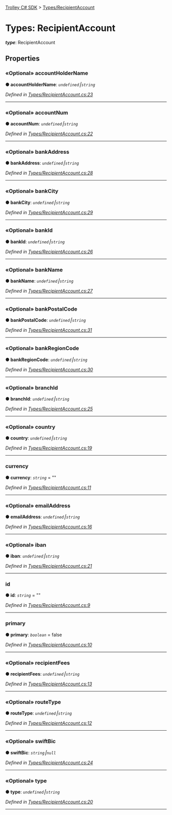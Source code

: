 [Trolley C# SDK](../README.md) > [Types/RecipientAccount](../types/recipientaccount.md)



# Types: RecipientAccount

*__type__*: RecipientAccount



## Properties
<a id="accountholdername"></a>

### «Optional» accountHolderName

**●  accountHolderName**:  *`undefined`⎮`string`* 

*Defined in [Types/RecipientAccount.cs:23](https://github.com/Trolley/dotnet-sdk/tree/master/trolley/Types/RecipientAccount.cs#L23)*





___

<a id="accountnum"></a>

### «Optional» accountNum

**●  accountNum**:  *`undefined`⎮`string`* 

*Defined in [Types/RecipientAccount.cs:22](https://github.com/Trolley/dotnet-sdk/tree/master/trolley/Types/RecipientAccount.cs#L22)*





___

<a id="bankaddress"></a>

### «Optional» bankAddress

**●  bankAddress**:  *`undefined`⎮`string`* 

*Defined in [Types/RecipientAccount.cs:28](https://github.com/Trolley/dotnet-sdk/tree/master/trolley/Types/RecipientAccount.cs#L28)*





___

<a id="bankcity"></a>

### «Optional» bankCity

**●  bankCity**:  *`undefined`⎮`string`* 

*Defined in [Types/RecipientAccount.cs:29](https://github.com/Trolley/dotnet-sdk/tree/master/trolley/Types/RecipientAccount.cs#L29)*





___

<a id="bankid"></a>

### «Optional» bankId

**●  bankId**:  *`undefined`⎮`string`* 

*Defined in [Types/RecipientAccount.cs:26](https://github.com/Trolley/dotnet-sdk/tree/master/trolley/Types/RecipientAccount.cs#L26)*





___

<a id="bankname"></a>

### «Optional» bankName

**●  bankName**:  *`undefined`⎮`string`* 

*Defined in [Types/RecipientAccount.cs:27](https://github.com/Trolley/dotnet-sdk/tree/master/trolley/Types/RecipientAccount.cs#L27)*





___

<a id="bankpostalcode"></a>

### «Optional» bankPostalCode

**●  bankPostalCode**:  *`undefined`⎮`string`* 

*Defined in [Types/RecipientAccount.cs:31](https://github.com/Trolley/dotnet-sdk/tree/master/trolley/Types/RecipientAccount.cs#L31)*





___

<a id="bankregioncode"></a>

### «Optional» bankRegionCode

**●  bankRegionCode**:  *`undefined`⎮`string`* 

*Defined in [Types/RecipientAccount.cs:30](https://github.com/Trolley/dotnet-sdk/tree/master/trolley/Types/RecipientAccount.cs#L30)*





___

<a id="branchid"></a>

### «Optional» branchId

**●  branchId**:  *`undefined`⎮`string`* 

*Defined in [Types/RecipientAccount.cs:25](https://github.com/Trolley/dotnet-sdk/tree/master/trolley/Types/RecipientAccount.cs#L25)*





___

<a id="country"></a>

### «Optional» country

**●  country**:  *`undefined`⎮`string`* 

*Defined in [Types/RecipientAccount.cs:19](https://github.com/Trolley/dotnet-sdk/tree/master/trolley/Types/RecipientAccount.cs#L19)*





___

<a id="currency"></a>

###  currency

**●  currency**:  *`string`*  = ""

*Defined in [Types/RecipientAccount.cs:11](https://github.com/Trolley/dotnet-sdk/tree/master/trolley/Types/RecipientAccount.cs#L11)*





___

<a id="emailaddress"></a>

### «Optional» emailAddress

**●  emailAddress**:  *`undefined`⎮`string`* 

*Defined in [Types/RecipientAccount.cs:16](https://github.com/Trolley/dotnet-sdk/tree/master/trolley/Types/RecipientAccount.cs#L16)*





___

<a id="iban"></a>

### «Optional» iban

**●  iban**:  *`undefined`⎮`string`* 

*Defined in [Types/RecipientAccount.cs:21](https://github.com/Trolley/dotnet-sdk/tree/master/trolley/Types/RecipientAccount.cs#L21)*





___

<a id="id"></a>

###  id

**●  id**:  *`string`*  = ""

*Defined in [Types/RecipientAccount.cs:9](https://github.com/Trolley/dotnet-sdk/tree/master/trolley/Types/RecipientAccount.cs#L9)*





___

<a id="primary"></a>

###  primary

**●  primary**:  *`boolean`*  = false

*Defined in [Types/RecipientAccount.cs:10](https://github.com/Trolley/dotnet-sdk/tree/master/trolley/Types/RecipientAccount.cs#L10)*





___

<a id="recipientfees"></a>

### «Optional» recipientFees

**●  recipientFees**:  *`undefined`⎮`string`* 

*Defined in [Types/RecipientAccount.cs:13](https://github.com/Trolley/dotnet-sdk/tree/master/trolley/Types/RecipientAccount.cs#L13)*





___

<a id="routetype"></a>

### «Optional» routeType

**●  routeType**:  *`undefined`⎮`string`* 

*Defined in [Types/RecipientAccount.cs:12](https://github.com/Trolley/dotnet-sdk/tree/master/trolley/Types/RecipientAccount.cs#L12)*





___

<a id="swiftbic"></a>

### «Optional» swiftBic

**●  swiftBic**:  *`string`⎮`null`* 

*Defined in [Types/RecipientAccount.cs:24](https://github.com/Trolley/dotnet-sdk/tree/master/trolley/Types/RecipientAccount.cs#L24)*





___

<a id="type"></a>

### «Optional» type

**●  type**:  *`undefined`⎮`string`* 

*Defined in [Types/RecipientAccount.cs:20](https://github.com/Trolley/dotnet-sdk/tree/master/trolley/Types/RecipientAccount.cs#L20)*





___


